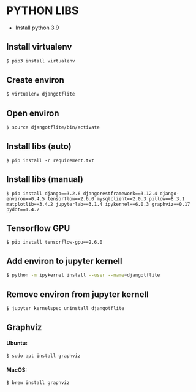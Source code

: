 # PYTHON LIBS
- Install python 3.9

## Install virtualenv

```sh
$ pip3 install virtualenv
```

## Create environ

```sh
$ virtualenv djangotflite
```

## Open environ

```sh
$ source djangotflite/bin/activate
```

## Install libs (auto)

```
$ pip install -r requirement.txt
```

## Install libs (manual)

```
$ pip install django==3.2.6 djangorestframework==3.12.4 django-environ==0.4.5 tensorflow==2.6.0 mysqlclient==2.0.3 pillow==8.3.1 matplotlib==3.4.2 jupyterlab==3.1.4 ipykernel==6.0.3 graphviz==0.17 pydot==1.4.2
```

## Tensorflow GPU

```
$ pip install tensorflow-gpu==2.6.0
```

## Add environ to jupyter kernell

```sh
$ python -m ipykernel install --user --name=djangotflite
```

## Remove environ from jupyter kernell
```sh
$ jupyter kernelspec uninstall djangotflite
```

## Graphviz
#### Ubuntu:

```sh
$ sudo apt install graphviz
```

#### MacOS:

```sh
$ brew install graphviz
```